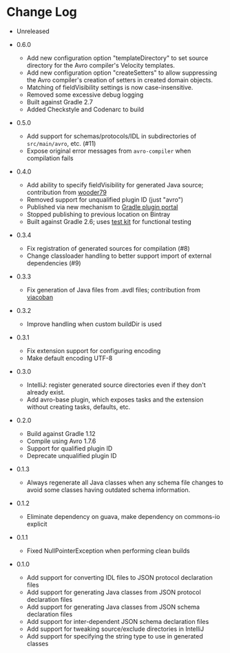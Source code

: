 # Change Log

* Unreleased

* 0.6.0
    * Add new configuration option "templateDirectory" to set source directory for the Avro compiler's Velocity templates.
    * Add new configuration option "createSetters" to allow suppressing the Avro compiler's creation of setters in created domain objects.
    * Matching of fieldVisibility settings is now case-insensitive.
    * Removed some excessive debug logging
    * Built against Gradle 2.7
    * Added Checkstyle and Codenarc to build

* 0.5.0
    * Add support for schemas/protocols/IDL in subdirectories of `src/main/avro`, etc. (#11)
    * Expose original error messages from `avro-compiler` when compilation fails

* 0.4.0
    * Add ability to specify fieldVisibility for generated Java source; contribution from [wooder79](https://github.com/wooder79)
    * Removed support for unqualified plugin ID (just "avro")
    * Published via new mechanism to [Gradle plugin portal](https://plugins.gradle.org)
    * Stopped publishing to previous location on Bintray
    * Built against Gradle 2.6; uses [test kit](https://docs.gradle.org/current/userguide/test_kit.html) for functional testing

* 0.3.4
    * Fix registration of generated sources for compilation (#8)
    * Change classloader handling to better support import of external dependencies (#9)

* 0.3.3
    * Fix generation of Java files from .avdl files; contribution from [viacoban](https://github.com/viacoban)

* 0.3.2
    * Improve handling when custom buildDir is used

* 0.3.1
    * Fix extension support for configuring encoding
    * Make default encoding UTF-8

* 0.3.0
    * IntelliJ: register generated source directories even if they don't already exist.
    * Add avro-base plugin, which exposes tasks and the extension without creating tasks, defaults, etc.

* 0.2.0
    * Build against Gradle 1.12
    * Compile using Avro 1.7.6
    * Support for qualified plugin ID
    * Deprecate unqualified plugin ID

* 0.1.3
    * Always regenerate all Java classes when any schema file changes to avoid some classes having outdated schema information.

* 0.1.2
    * Eliminate dependency on guava, make dependency on commons-io explicit

* 0.1.1
    * Fixed NullPointerException when performing clean builds

* 0.1.0
    * Add support for converting IDL files to JSON protocol declaration files
    * Add support for generating Java classes from JSON protocol declaration files
    * Add support for generating Java classes from JSON schema declaration files
    * Add support for inter-dependent JSON schema declaration files
    * Add support for tweaking source/exclude directories in IntelliJ
    * Add support for specifying the string type to use in generated classes
